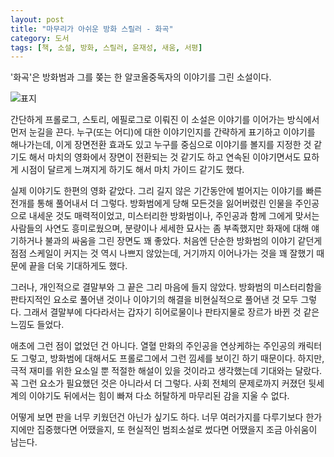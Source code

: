 ```yaml
---
layout: post
title: "마무리가 아쉬운 방화 스릴러 - 화곡"
category: 도서
tags: [책, 소설, 방화, 스릴러, 윤재성, 새움, 서평]
---
```


'화곡'은
방화범과 그를 쫒는 한 알코올중독자의 이야기를 그린 소설이다.

![표지](https://lh3.googleusercontent.com/7RdPkVZPtyLz2Y6ah99V_2DuWffSAUESjtQh8Ucc06y2GAyKy4LBvtRe5THU7KoEH2a-OJ4dSgzBMg=s480)

간단하게 프롤로그, 스토리, 에필로그로 이뤄진 이 소설은
이야기를 이어가는 방식에서 먼저 눈길을 끈다.
누구(또는 어디)에 대한 이야기인지를 간략하게 표기하고 이야기를 해나가는데,
이게 장면전환 효과도 있고
누구를 중심으로 이야기를 볼지를 지정한 것 같기도 해서
마치의 영화에서 장면이 전환되는 것 같기도 하고
연속된 이야기면서도 묘하게 시점이 달르게 느껴지게 하기도 해서
마치 가이드 같기도 했다.

실제 이야기도 한편의 영화 같았다.
그리 길지 않은 기간동안에 벌어지는 이야기를
빠른 전개를 통해 풀어내서 더 그렇다.
방화범에게 당해 모든것을 잃어버렸린 인물을 주인공으로 내세운 것도 매력적이었고,
미스터리한 방화범이나,
주인공과 함께 그에게 맞서는 사람들의 사연도 흥미로웠으며,
분량이나 세세한 묘사는 좀 부족했지만 화재에 대해 얘기하거나 불과의 싸움을 그린 장면도 꽤 좋았다.
처음엔 단순한 방화범의 이야기 같던게
점점 스케일이 커지는 것 역시 나쁘지 않았는데,
거기까지 이어나가는 것을 꽤 잘했기 때문에 끝을 더욱 기대하게도 했다.

그러나, 개인적으로 결말부와 그 끝은 그리 마음에 들지 않았다.
방화범의 미스터리함을 판타지적인 요소로 풀어낸 것이나
이야기의 해결을 비현실적으로 풀어낸 것 모두 그렇다.
그래서 결말부에 다다라서는 갑자기 히어로물이나 판타지물로 장르가 바뀐 것 같은 느낌도 들었다.

애초에 그런 점이 없었던 건 아니다.
열혈 만화의 주인공을 연상케하는 주인공의 캐릭터도 그렇고,
방화범에 대해서도 프롤로그에서 그런 낌세를 보이긴 하기 때문이다.
하지만, 극적 재미를 위한 요소일 뿐 적절한 해설이 있을 것이라고 생각했는데
기대와는 달랐다.
꼭 그런 요소가 필요했던 것은 아니라서 더 그렇다.
사회 전체의 문제로까지 커졌던 뒷세계의 이야기도 뒤에서는 힘이 빠져 다소 허탈하게 마무리된 감을 지울 수 없다.

어떻게 보면 판을 너무 키웠던건 아닌가 싶기도 하다.
너무 여러가지를 다루기보다 한가지에만 집중했다면 어땠을지,
또 현실적인 범죄소설로 썼다면 어땠을지
조금 아쉬움이 남는다.
